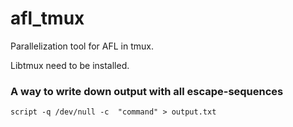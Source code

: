 # afl_tmux

Parallelization tool for AFL in tmux.

Libtmux need to be installed.

### A way to write down output with all escape-sequences

```
script -q /dev/null -c  "command" > output.txt
```